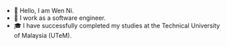 - 👋 Hello, I am Wen Ni.
- 🔬 I work as a software engineer.
- 🎓 I have successfully completed my studies at the Technical University of Malaysia (UTeM).

<!--## Stats

![Anurag's GitHub stats](https://github-readme-stats.vercel.app/api?username=Wennilim&count_private=true&show_icons=true&theme=gruvbox)

<!--START_SECTION:waka-->
<!--![Profile Views](http://img.shields.io/badge/Profile%20Views-1-blue)

<!--![Lines of code](https://img.shields.io/badge/From%20Hello%20World%20I%27ve%20Written-1%20Million%20lines%20of%20code-blue)

<!--### Programming Languages


[![Top Langs](https://github-readme-stats.vercel.app/api/top-langs/?username=Wennilim&layout=compact)](https://github.com/anuraghazra/github-readme-stats)


<!---
Wennilim/Wennilim is a ✨ special ✨ repository because its `README.md` (this file) appears on your GitHub profile.
You can click the Preview link to take a look at your changes.
--->
